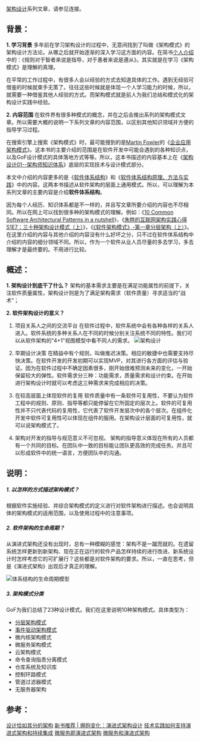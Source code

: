 [架构设计](https://www.jianshu.com/c/753debf1423d)系列文章，请参见连接。

## 背景：
**1. 学习背景**
多年前在学习架构设计的过程中，无意间找到了叫做《架构模式》的架构设计方法论。从哪之后就开始逐渐的深入学习这方面的内容。在简书[个人介绍](https://www.jianshu.com/u/bd3984250f45)中的：《规则对于智者来说是指导，对于愚者来说是遵从》。其实就是在学习《架构模式》是理解的真理。

在平常的工作过程中，有很多人会以经验的方式去知道具体的工作。遇到无经验可借鉴的时候就束手无策了。往往这些时候就是体现一个人学习能力的时候，所以，就需要一种借鉴其他人经验的方式。而架构模式就是前人为我们总结和模式化的架构设计实践中经验。

**2. 内容范围**
在软件界有很多种模式的概念，并在之后会推出系列的架构模式文章。所以需要大概的说明一下系列文章的内容范围，以区别其他知识领域并方便的指导学习过程。

在搜索引擎上搜索《架构模式》时，最可能搜到的是[Martin Fowler](https://book.douban.com/author/104385/)的《[企业应用架构模式](https://book.douban.com/subject/4826290/)》。这本书的主要介绍的范围是在软件开发中可能会遇到的各种知识点，以及GoF设计模式的具体落地方式等等。所以，这本书描述的内容基本上在《[架构设计01--架构师知识体系](https://www.jianshu.com/p/0c2f129302d1)》底层的实现技术与设计模式部分。

本文中介绍的内容更多的是《[软件体系结构](https://book.douban.com/subject/2031124/)》和《[软件体系结构原理、方法与实践](https://book.douban.com/subject/3909800/)》中的内容。这两本书描述从软件架构的层面上通用模式。所以，可以理解为本系列文章的主要内容是介绍**软件体系结构**。

因为每个人经历、知识体系都是不一样的，并且写文章所要介绍的内容也不尽相同。所以在网上可以找到很多种的架构模式的理解。例如：《[10 Common Software Architectural Patterns in a nutshell](https://towardsdatascience.com/10-common-software-architectural-patterns-in-a-nutshell-a0b47a1e9013)》，《[朱晔的互联网架构实践心得S1E7：三十种架构设计模式（上）](http://www.imooc.com/article/79850)》，《[《软件架构模式》-第一章分层架构（上）](http://ifeve.com/software-architecture-patterns/)》。在这里介绍的内容与其他介绍的内容没有什么好坏之分，只不过在软件体系结构中介绍的内容的细分领域不同。所以，作为一个软件从业人员尽量的多去学习，多去理解才是最终要的。不用进行比较。

## 概述：
**1. 架构设计到底干了什么？**
架构的基本需求主要是在满足功能属性的前提下，关注软件质量属性，架构设计则是为了满足架构需求（软件质量）寻求适当的”战术“；

**2. 软件架构设计的意义？**
1. 项目关系人之间的交流平台
在软件过程中，软件系统中会有各种各样的关系人进入。软件系统的多种关系人在不同的时候分别关注系统不同的特性。我们可以从软件架构的"4+1"视图模型中看不同人的需求。
![架构设计](https://upload-images.jianshu.io/upload_images/2454595-25272344b5b3f484.png?imageMogr2/auto-orient/strip%7CimageView2/2/w/1240)

2. 早期设计决策
在精益中有个规则，叫做推迟决策。相应的敏捷中也需要支持尽快决策。在软件开发的开发初期可以实现MVP，对其进行各方面的评估与验证。因为在软件过程中不确定因素很多，刚开始很难预测未来的变化，一开始保留较大的弹性。软件需求分三种：功能需求，质量需求和设计约束。在开始进行架构设计时就可以考虑这三种需求来完成相应的决策。

3. 在较高层面上体现软件的复用
软件质量中有一条软件可复用性，不要认为软件工程中的规则、原则、指导等都只能停留在它所固定的层次上。软件的可复用性并不只代表代码的复用性，它代表了软件开发层次中的各个层次。在组件化开发中软件可复用性可以体现在组件的服用。在架构设计层面的可复用性，就可以说架构模式了。

4. 架构对开发的指导与规范意义不可忽视。
架构的指导意义体现在所有的人员都有一个共同的目标。在团队中一致的目标能让团队更高效的完成任务。并且可以形成软件中的统一语言，方便团队中的沟通。

## 说明：
##### 1. 以怎样的方式描述架构模式？
根据软件实施经验、并综合架构模式的定义进行对软件架构进行描述。也会说明具体的架构模式的适用范围，以及使用过程中的注意事项。

##### 2. 软件架构的生命周期？
从演进式架构还没有出现时，总有一种模糊的感觉：架构不是一蹴而就的。在遗留系统怎样更新到新架构、现在正在运行的软件产品怎样持续的进行改进、新系统设计时怎样考虑它的可扩展行？这些都是对软件架构的要求。所以，一直在思考，但是《演进式架构》出现后才真正的理解。

![体系结构的生命周期模型](https://upload-images.jianshu.io/upload_images/2454595-f9942b4d89cd7eec.png?imageMogr2/auto-orient/strip%7CimageView2/2/w/1240)

##### 3. 架构模式分类
GoF为我们总结了23种设计模式。我们在这里说明10种架构模式。具体类型为：
- [分层架构模式](https://www.jianshu.com/p/39ff3d28be82)
- [事件驱动架构模式](https://www.jianshu.com/p/dbccd0d33a74)
- 微内核架构模式
- 微服务架构模式
- 云架构模式
- 命令查询指责分离模式
- 仓库系统及知识库
- 控制环路模式
- 管道过滤器模式
- 无服务器架构

## 参考：
[设计恰如其分的架构](https://www.jianshu.com/p/ac8da825c26f)
[新书推荐 | 拥抱变化：演进式架构设计](http://www.10tiao.com/html/253/201804/2652460690/1.html)
[技术实践如何支持演进式架构和持续集成](https://www.infoq.cn/article/2017/12/technical-practices)
[微服务即演进式架构](http://insights.thoughtworkers.org/microservices-evolutionary-architecture/)
[微服务和演进式架构](https://insights.thoughtworks.cn/evolutionary-architecture-micro-services/)

